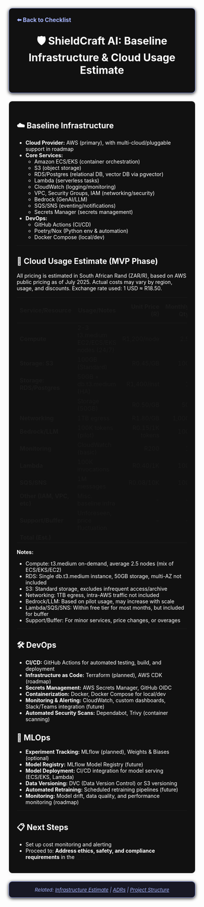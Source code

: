 <section style="border:1px solid #a5b4fc; border-radius:10px; margin:1.5em 0; box-shadow:0 2px 8px #222; padding:1.5em; background:#111; color:#fff;">
<div style="margin-bottom:1.5em;">
  <a href="./checklist.md" style="color:#a5b4fc; font-weight:bold; text-decoration:none; font-size:1.1em;">⬅️ Back to Checklist</a>
</div>
<h1 align="center" style="margin-top:0; font-size:2em;">🛡️ ShieldCraft AI: Baseline Infrastructure & Cloud Usage Estimate</h1>
</section>

<section style="border:1px solid #e0e0e0; border-radius:10px; margin:1.5em 0; box-shadow:0 2px 8px #f0f0f0; padding:1.5em; background:#111; color:#fff;">

## ☁️ Baseline Infrastructure

- **Cloud Provider:** AWS (primary), with multi-cloud/pluggable support in roadmap
- **Core Services:**
  - Amazon ECS/EKS (container orchestration)
  - S3 (object storage)
  - RDS/Postgres (relational DB, vector DB via pgvector)
  - Lambda (serverless tasks)
  - CloudWatch (logging/monitoring)
  - VPC, Security Groups, IAM (networking/security)
  - Bedrock (GenAI/LLM)
  - SQS/SNS (eventing/notifications)
  - Secrets Manager (secrets management)
- **DevOps:**
  - GitHub Actions (CI/CD)
  - Poetry/Nox (Python env & automation)
  - Docker Compose (local/dev)

---


## 💸 Cloud Usage Estimate (MVP Phase)

All pricing is estimated in South African Rand (ZAR/R), based on AWS public pricing as of July 2025. Actual costs may vary by region, usage, and discounts. Exchange rate used: 1 USD ≈ R18.50.

| Service/Resource         | Usage/Notes                                 | Unit Price (R)    | Monthly Qty   | Est. Monthly (R) |
|-------------------------|---------------------------------------------|------------------:|-------------:|----------------:|
| **Compute**             | 2-3 t3.medium EC2/ECS/EKS nodes (24/7)      |        R1,200/node |          2.5 |         R3,000  |
| **Storage: S3**         | 100GB (Standard)                            |           R0.45/GB |          100 |            R45  |
| **Storage: RDS/Postgres**| 50GB + db.t3.medium (HA)                   |        R1,400/inst |            1 |         R1,400  |
|                         | Storage (50GB)                             |           R0.50/GB |           50 |            R25  |
| **Networking**          | 1TB egress                                 |           R1.80/GB |        1,000 |         R1,800  |
| **Bedrock/LLM**         | 100K tokens (pilot)                        |     R0.15/1K tokens |          100 |            R15  |
| **Monitoring**          | CloudWatch (basic)                         |              R200 |            1 |           R200  |
| **Lambda**              | 100K invocations                           |          R0.40/1K |          100 |            R40  |
| **SQS/SNS**             | 1M messages                                |         R0.08/10K |          100 |             R8  |
| **Other (IAM, VPC, etc)**| Misc. baseline infra                       |                 - |            - |           R150  |
| **Support/Buffer**      | Unforeseen, price fluctuation              |                 - |            - |           R300  |
| **Total (Est.)**        |                                             |                  |              |     **R6,991**  |

**Notes:**
- Compute: t3.medium on-demand, average 2.5 nodes (mix of ECS/EKS/EC2)
- RDS: Single db.t3.medium instance, 50GB storage, multi-AZ not included
- S3: Standard storage, excludes infrequent access/archive
- Networking: 1TB egress, intra-AWS traffic not included
- Bedrock/LLM: Based on pilot usage, may increase with scale
- Lambda/SQS/SNS: Within free tier for most months, but included for buffer
- Support/Buffer: For minor services, price changes, or overages

---

## 🛠️ DevOps

- **CI/CD:** GitHub Actions for automated testing, build, and deployment
- **Infrastructure as Code:** Terraform (planned), AWS CDK (roadmap)
- **Secrets Management:** AWS Secrets Manager, GitHub OIDC
- **Containerization:** Docker, Docker Compose for local/dev
- **Monitoring & Alerting:** CloudWatch, custom dashboards, Slack/Teams integration (future)
- **Automated Security Scans:** Dependabot, Trivy (container scanning)

## 🤖 MLOps

- **Experiment Tracking:** MLflow (planned), Weights & Biases (optional)
- **Model Registry:** MLflow Model Registry (future)
- **Model Deployment:** CI/CD integration for model serving (ECS/EKS, Lambda)
- **Data Versioning:** DVC (Data Version Control) or S3 versioning
- **Automated Retraining:** Scheduled retraining pipelines (future)
- **Monitoring:** Model drift, data quality, and performance monitoring (roadmap)

---

## 📋 Next Steps

- Set up cost monitoring and alerting
- Proceed to: **Address ethics, safety, and compliance requirements** in the [Checklist](./checklist.md)

</section>

<section style="border:1px solid #a5b4fc; border-radius:10px; margin:1.5em 0; box-shadow:0 2px 8px #222; padding:1em; background:#181825; color:#a5b4fc; font-size:0.95em; text-align:center;">
  <em>Related: <a href="./infra_estimate.md" style="color:#a5b4fc;">Infrastructure Estimate</a> | <a href="./adrs.md" style="color:#a5b4fc;">ADRs</a> | <a href="./project_structure.md" style="color:#a5b4fc;">Project Structure</a></em>
</section>
